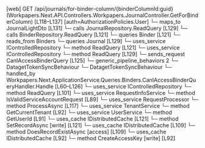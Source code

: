 [web] GET /api/journals/for-binder-column/{binderColumnId:guid}  (Workpapers.Next.API.Controllers.Workpapers.JournalController.GetForBinderColumn)  [L118–L137] [auth=AuthorizationPolicies.User]
  └─ maps_to JournalLightDto [L131]
  └─ calls JournalRepository.ReadQuery [L129]
  └─ calls BinderRepository.ReadQuery [L121]
  └─ queries Binder [L121]
    └─ reads_from Binders
  └─ queries Journal [L129]
  └─ uses_service IControlledRepository<Binder>
    └─ method ReadQuery [L121]
  └─ uses_service IControlledRepository<Journal>
    └─ method ReadQuery [L129]
  └─ sends_request CanIAccessBinderQuery [L125]
    └─ generic_pipeline_behaviors 2
      └─ DatagetTokenSyncBehaviour
      └─ DatagetTokenSyncBehaviour
    └─ handled_by Workpapers.Next.ApplicationService.Queries.Binders.CanIAccessBinderQueryHandler.Handle [L60–L126]
      └─ uses_service IControlledRepository<Binder>
        └─ method ReadQuery [L101]
      └─ uses_service RequestInfoService
        └─ method IsValidServiceAccountRequest [L89]
      └─ uses_service RequestProcessor
        └─ method ProcessAsync [L117]
      └─ uses_service TenantService
        └─ method GetCurrentTenant [L92]
      └─ uses_service UserService
        └─ method GetUserId [L91]
      └─ uses_cache IDistributedCache [L121]
        └─ method SetRecordAsync [write] [L121]
      └─ uses_cache IDistributedCache [L109]
        └─ method DoesRecordExistAsync [access] [L109]
      └─ uses_cache IDistributedCache [L92]
        └─ method CreateAccessKey [write] [L92]

